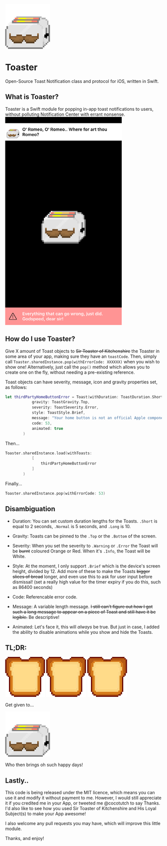 ![alt text](https://github.com/cocotutch/toaster-ios/blob/master/toast_bro.png "Sir Toaster of Kitchenshire") 
# Toaster 
Open-Source Toast Notification class and protocol for iOS, written in Swift.

## What is Toaster?
Toaster is a Swift module for popping in-app toast notifications to users, without polluting Notification Center with errant nonsense.
![alt text](https://github.com/cocotutch/toaster-ios/blob/master/Source/screenshot.png "A screenshot! Ta-da!")

## How do I use Toaster?
Give X amount of Toast objects to ~~Sir Toaster of Kitchenshire~~ the Toaster in some area of your app, making sure they have an `toastCode`. Then, simply call `Toaster.sharedInstance.pop(withErrorCode: XXXXXX)` when you wish to show one! Alternatively, just call the `pop()` method which allows you to create one on the fly, without needing a pre-existing reference.

Toast objects can have severity, message, icon and gravity properties set, as follows:
```swift
let thirdPartyHomeButtonError = Toast(withDuration: ToastDuration.Short,
            gravity: ToastGravity.Top,
            severity: ToastSeverity.Error,
            style: ToastStyle.Brief,
            message: "Your home button is not an official Apple component. We've bricked your phone!",
            code: 53,
            animated: true
        )
```

Then...

```swift
Toaster.sharedInstance.load(withToasts:
            [
                thirdPartyHomeButtonError
            ]
        )
```

Finally...

```swift
Toaster.sharedInstance.pop(withErrorCode: 53)
```

## Disambiguation

- Duration:
	You can set custom duration lengths for the Toasts. `.Short` is equal to 2 seconds, `.Normal` is 5 seconds, and `.Long` is 10.
- Gravity:
	Toasts can be pinned to the `.Top` or the `.Bottom` of the screen.

- Severity:
	When you set the severity to `.Warning` or `.Error` the Toast will be ~~burnt~~ coloured Orange or Red.
	When it's `.Info`, the Toast will be White.

- Style:
	At the moment, I only support `.Brief` which is the device's screen height, divided by 12. Add more of these to make the Toasts ~~bigger slices of bread~~ longer, and even use this to ask for user input before dismissal! (set a really high value for the timer expiry if you do this, such as 86400 seconds)
- Code:
	Referencable error code.
- Message:
	A variable length message. ~~I still can't figure out how I got such a long message to appear on a piece of Toast and still have it be legible.~~ Be descriptive!
- Animated:
	Let's face it, this will _always_ be true. But just in case, I added the ability to disable animations while you show and hide the Toasts.

## TL;DR:

![alt text](https://github.com/cocotutch/toaster-ios/blob/master/toast_piece.png "His Loyal Subject") ![alt text](https://github.com/cocotutch/toaster-ios/blob/master/toast_piece.png "His Loyal Subject") ![alt text](https://github.com/cocotutch/toaster-ios/blob/master/toast_piece.png "His Loyal Subject")

Get given to...

![alt text](https://github.com/cocotutch/toaster-ios/blob/master/toast_bro.png "Sir Toaster of Kitchenshire")

Who then brings oh such happy days!

## Lastly..

This code is being released under the MIT licence, which means you can use it and modify it without payment to me. However, I would still appreciate it if you credited me in your App, or tweeted me @cocotutch to say Thanks. I'd also like to see how you used Sir Toaster of Kitchenshire and His Loyal Subject(s) to make your App awesome!

I also welcome any pull requests you may have, which will improve this little module.

Thanks, and enjoy! 

